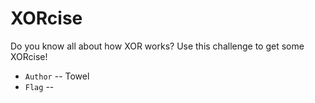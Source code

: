 # XORcise

Do you know all about how XOR works? Use this challenge to get some XORcise!

* `Author` -- Towel
* `Flag` -- 

